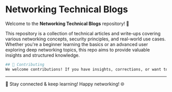 # Networking Technical Blogs

Welcome to the **Networking Technical Blogs** repository! 🚀

This repository is a collection of technical articles and write-ups covering various networking concepts, security principles, and real-world use cases. Whether you're a beginner learning the basics or an advanced user exploring deep networking topics, this repo aims to provide valuable insights and structured knowledge.

```bash
## 🤝 Contributing
We welcome contributions! If you have insights, corrections, or want to write your own networking blog.
```
---
📢 Stay connected & keep learning! Happy networking! 🌐
